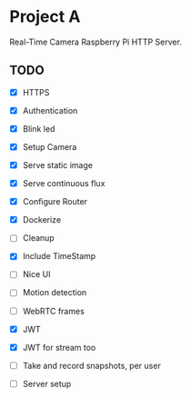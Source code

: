 # Project A

Real-Time Camera Raspberry Pi HTTP Server.

## TODO

- [x] HTTPS
- [X] Authentication
- [x] Blink led 
- [x] Setup Camera
- [x] Serve static image
- [x] Serve continuous flux
- [x] Configure Router
- [x] Dockerize
- [ ] Cleanup
- [x] Include TimeStamp
- [ ] Nice UI
- [ ] Motion detection
- [ ] WebRTC frames
- [x] JWT
- [x] JWT for stream too
- [ ] Take and record snapshots, per user
- [ ] Server setup


